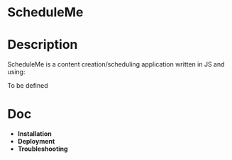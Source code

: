# **ScheduleMe**

# **Description**

ScheduleMe is a content creation/scheduling application
written in JS and using:

To be defined

# **Doc**

- **Installation**
- **Deployment**
- **Troubleshooting**
